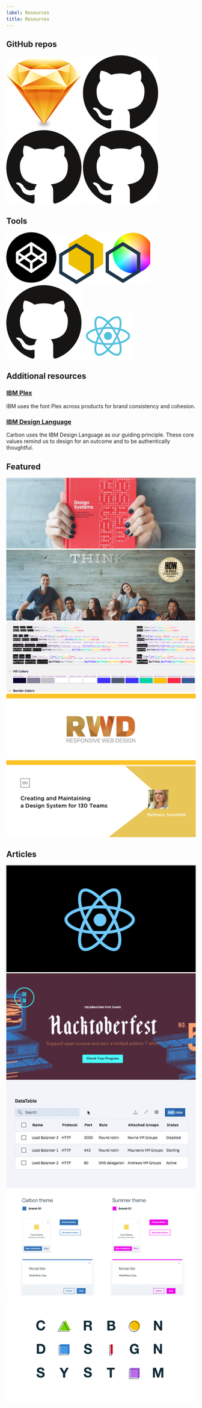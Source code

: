 ```yaml
---
label: Resources
title: Resources
---
```


## GitHub repos

<flex-group>
<clickable-tile
    title="Carbon Design Kit"
    description="A Sketch file containing core visual styles, components, and patterns a designer needs to use Carbon as a framework for building product experiences."
    href="https://github.com/ibm/carbon-design-kit"
    type="resource"
    >
    <img src="images/sketch-icon.png" alt="Carbon Design Kit" />
</clickable-tile>
<clickable-tile
    title="Carbon components"
    description="Provides developers with a collection of re-usable HTML and Sass partials they can use for building websites and user interfaces."
    href="https://github.com/ibm/carbon-components"
    type="resource"
    >
    <img src="images/github-icon.png" alt="Carbon component library" />
</clickable-tile>
<clickable-tile
    title="Carbon components (React)"
    description="Provides developers with a collection of re-usable React components they can use for bulding websites and user interfaces."
    href="https://github.com/ibm/carbon-components-react"
    type="resource"
    >
    <img src="images/github-icon.png" alt="Carbon components React" />
</clickable-tile>
<clickable-tile
    title="Carbon Components (Angular)"
    description="Provides developers with a collection of re-usable Angular components they can use for bulding websites and user interfaces."
    href="https://github.com/ibm/carbon-components-angular"
    type="resource"
    >
    <img src="images/github-icon.png" alt="Carbon components Angular" />
</clickable-tile>
</flex-group>

## Tools

<flex-group>
<clickable-tile
    title="Carbon CodePen"
    description="CodePen, a social development playground for front-end developers and designers, houses demos of Carbon Components."
    href="http://www.codepen.io/team/carbon"
    type="resource"
    >
    <img src="images/codepen-icon.png" alt="Carbon CodePen" />
</clickable-tile>
<clickable-tile
    title="Themeing sandbox"
    description="The sandbox allows you to build a custom theme by changing a color variable’s hex value and then exporting the theme sheet SCSS file."
    href="http://themes.carbondesignsystem.com/"
    type="resource"
    >
    <img src="images/sandbox-icon.png" alt="Themeing sandbox" />
</clickable-tile>
<clickable-tile
    title="Color contrast checker"
    description="This color contrast checker allows you to easily calculate the color contrast ratio between two colors, ensuring that it passes WCAG 2.0 Level AA requirements."
    href="https://marijohannessen.github.io/color-contrast-checker/"
    type="resource"
    >
    <img src="images/color-contrast-icon.png" alt="Color contrast checker" />
</clickable-tile>
<clickable-tile
    title="Carbon boilerplate"
    description="A simple boilerplate for rapid UI prototyping with Carbon components."
    href="https://github.com/carbon-design-system/carbon-boilerplate"
    type="resource"
    >
    <img src="images/github-icon.png" alt="Carbon boilerplate" />
</clickable-tile>
<clickable-tile
    title="Carbon React storybook"
    description="Carbon components, in React."
    href="http://react.carbondesignsystem.com/"
    type="resource"
    >
    <img src="images/react-icon.png" alt="Carbon React storybook" />
</clickable-tile>
</flex-group>

## Additional resources

### [IBM Plex](https://github.com/IBM/plex)

IBM uses the font Plex across products for brand consistency and cohesion.

### [IBM Design Language](https://www.ibm.com/design/language/)

Carbon uses the IBM Design Language as our guiding principle. These core values remind us to design for an outcome and to be authentically thoughtful.

## Featured

<flex-group>
<clickable-tile
    type="article"
    title="Smashing Magazine's “Design Systems” Book"
    href="https://www.smashingmagazine.com/design-systems-book/"
    >
    <img src="images/article-1.png" alt="Data Table updates in Carbon React v5.22.0" />
</clickable-tile>
<clickable-tile
    type="article"
    title="Winter 2017 HOW In-House Design Award Winner"
    href="http://www.howdesign.com/84-award-winning-projects-from-in-house-design-teams/"
    >
    <img src="images/article-2.png" alt="Winter 2017 HOW In-House Design Award Winner" />
</clickable-tile>
<clickable-tile
    type="article"
    title="Path to Design System Maturity"
    href="https://medium.com/ux-power-tools/the-path-to-design-system-maturity-d403daba692a"
    >
    <img src="images/article-3.png" alt="Path to Design System Maturity" />
</clickable-tile>
<clickable-tile
    type="article"
    title="Responsive Web Design Podcast"
    href="https://responsivewebdesign.com/podcast/ibm-carbon/"
    >
    <img src="images/article-4a.png" alt="Responsive Web Design Podcast" />
</clickable-tile>
<clickable-tile
    type="article"
    title="UX Pin Virtual Design Summit"
    href="https://www.youtube.com/watch?v=eSvq5MieOdw&t=144s"
    >
    <img src="images/article-5a.png" alt="UX Pin Virtual Design Summit" />
</clickable-tile>
</flex-group>

## Articles

<flex-group>
<clickable-tile
    type="article"
    title="Up & Running with Carbon React in less than 5 minutes"
    author="Josh Black"
    date="October 19, 2018"
    href="https://medium.com/carbondesign/up-running-with-carbon-react-in-less-than-5-minutes-25d43cca059e"
    >
    <img src="images/article-8.png" alt="Up & Running with Carbon React in less than 5 minutes" />
</clickable-tile>
<clickable-tile
    type="article"
    title="Hacktoberfest with Carbon"
    author="Josh Black"
    date="October 16, 2018"
    href="https://medium.com/carbondesign/hacktoberfest-with-carbon-95c48943f586"
    >
    <img src="images/article-7.png" alt="Hacktoberfest with Carbon" />
</clickable-tile>
<clickable-tile
    type="article"
    title="Data Table updates in Carbon React v5.22.0"
    author="Josh Black"
    date="February 20, 2018"
    href="https://medium.com/carbondesign/data-table-updates-in-carbon-react-v5-22-0-6da0c24a96d6"
    >
    <img src="images/article-6.png" alt="Data Table updates in Carbon React v5.22.0" />
</clickable-tile>
<clickable-tile
    type="article"
    title="Introducing Carbon Themes"
    author="Bethany Sonefield"
    date="August 11, 2017"
    href="https://medium.com/design-ibm/introducing-carbon-themes-83d3985a8627"
    >
    <img src="images/article-4.png" alt="Introducing Carbon Themes" />
</clickable-tile>
<clickable-tile
    type="article"
    title="Carbon: Designing inside Big Blue"
    author="Bethany Sonefield"
    date="March 30, 2017"
    href="https://medium.com/design-ibm/carbon-designing-inside-big-blue-8577883cfe42"
    >
    <img src="images/article-5.png" alt="Carbon: Designing inside Big Blue" />
</clickable-tile>
</flex-group>
